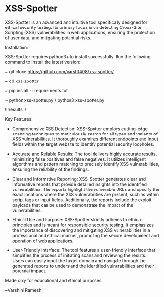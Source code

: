# XSS-Spotter
XSS-Spotter is an advanced and intuitive tool specifically designed for ethical security testing. Its primary focus is on detecting Cross-Site Scripting (XSS) vulnerabilities in web applications, ensuring the protection of user data, and mitigating potential risks.

Installation:

XSS-Spotter requires python3+ to install successfully. Run the following command to install the latest version:

~ git clone https://github.com/varsh1408/xss-spotter/

~ cd xss-spotter

~ pip install -r requirements.txt

~ python xss-spotter.py / python3 xss-spotter.py
 
!!!results!!!

Key Features:

* Comprehensive XSS Detection: XSS-Spotter employs cutting-edge scanning techniques to meticulously search for all types and variants of XSS vulnerabilities. It thoroughly examines different endpoints and input fields within the target website to identify potential security loopholes.

* Accurate and Reliable Results: The tool delivers highly accurate results, minimizing false positives and false negatives. It utilizes intelligent algorithms and pattern matching to precisely identify XSS vulnerabilities, ensuring the reliability of the findings.

* Clear and Informative Reporting: XSS-Spotter generates clear and informative reports that provide detailed insights into the identified vulnerabilities. The reports highlight the vulnerable URLs and specify the exact locations where the XSS vulnerabilities are present, such as within script tags or input fields. Additionally, the reports include the exploit payloads that can be used to demonstrate the impact of the vulnerabilities.

* Ethical Use and Purpose: XSS-Spotter strictly adheres to ethical principles and is meant for responsible security testing. It emphasizes the importance of discovering and mitigating XSS vulnerabilities in a professional and ethical manner, promoting the secure development and operation of web applications.

* User-Friendly Interface: The tool features a user-friendly interface that simplifies the process of initiating scans and reviewing the results. Users can easily input the target domain and navigate through the generated reports to understand the identified vulnerabilities and their potential impact.



Made only for educational and ethical purposes.

~Varshini Ramesh
